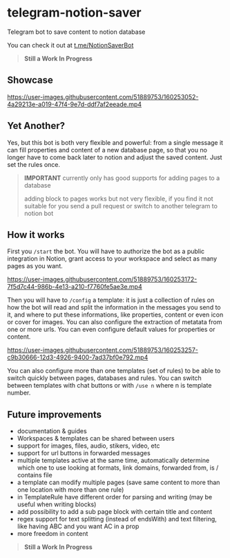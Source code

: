 # telegram-notion-saver
Telegram bot to save content to notion database

You can check it out at [t.me/NotionSaverBot](https://t.me/NotionSaverBot)

> **Still a Work In Progress**

## Showcase


https://user-images.githubusercontent.com/51889753/160253052-4a29213e-a019-47f4-9e7d-ddf7af2eeade.mp4


## Yet Another?

Yes, but this bot is both very flexible and powerful: from a single message it can fill
properties and content of a new database page, so that you no longer have to come back 
later to notion and adjust the saved content. Just set the rules once.

> **IMPORTANT**
> currently only has good supports for adding pages to a database
> 
> adding block to pages works but not very flexible, if you find it not suitable for you send a pull request or switch to another telegram to notion bot

## How it works

First you ```/start``` the bot.
You will have to authorize the bot as a public integration in Notion, grant access to your workspace and select as many pages as you want.


https://user-images.githubusercontent.com/51889753/160253172-7f5d7c44-986b-4e13-a210-f7760fe5ae3e.mp4


Then you will have to ```/config``` a template: it is just a collection of rules on how the bot will read and split the information in the messages you send to it,
and where to put these informations, like properties, content or even icon or cover for images. You can also configure the extraction of metatata from one or more urls.
You can even configure default values for properties or content.


https://user-images.githubusercontent.com/51889753/160253257-c9b30666-12d3-4926-9400-7ad37bf0e792.mp4


You can also configure more than one templates (set of rules) to be able to switch quickly between pages, databases and rules.
You can switch between templates with chat buttons or with ```/use n``` where n is template number.

## Future improvements

- documentation & guides
- Workspaces & templates can be shared between users
- support for images, files, audio, stikers, video, etc
- support for url buttons in forwarded messages
- multiple templates active at the same time, automatically determine which one to use looking at formats, link domains, forwarded from, is / contains file
- a template can modify multiple pages (save same content to more than one location with more than one rule)
- in TemplateRule have different order for parsing and writing (may be useful when writing blocks)
- add possibility to add a sub page block with certain title and content
- regex support for text splitting (instead of endsWith) and text filtering, like having ABC and you want AC in a prop
- more freedom in content

> **Still a Work In Progress**
